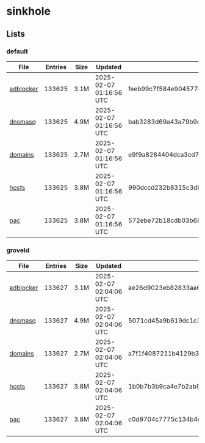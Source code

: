 # sinkhole

## Lists

### default

|File|Entries|Size|Updated|Hash|
|-|-|-|-|-|
|[adblocker](https://raw.githubusercontent.com/groveld/sinkhole/lists/default/adblocker.txt)|133625|3.1M|2025-02-07 01:16:56 UTC|feeb99c7f584e9045774002ea41d29d9ff8fe00501a66365af7994ee3e0ac2da|
|[dnsmasq](https://raw.githubusercontent.com/groveld/sinkhole/lists/default/dnsmasq.txt)|133625|4.9M|2025-02-07 01:16:56 UTC|bab3283d69a43a79b9d4f3ad46a518b1350171a4622ede21bdfafbe0677c0274|
|[domains](https://raw.githubusercontent.com/groveld/sinkhole/lists/default/domains.txt)|133625|2.7M|2025-02-07 01:16:56 UTC|e9f9a8284404dca3cd7413b7fd6c5d3f08296a4f32eac9463dae40d20c15bcee|
|[hosts](https://raw.githubusercontent.com/groveld/sinkhole/lists/default/hosts.txt)|133625|3.8M|2025-02-07 01:16:56 UTC|990dccd232b8315c3d83d779d4d0cc55781c7b22d98cd6b65e68e82951e74cc6|
|[pac](https://raw.githubusercontent.com/groveld/sinkhole/lists/default/pac.txt)|133625|3.8M|2025-02-07 01:16:56 UTC|572ebe72b18cdb03b68f7e662f77b039a25fe07515424947895f4c264fe46de7|

### groveld

|File|Entries|Size|Updated|Hash|
|-|-|-|-|-|
|[adblocker](https://raw.githubusercontent.com/groveld/sinkhole/lists/groveld/adblocker.txt)|133627|3.1M|2025-02-07 02:04:06 UTC|ae26d9023eb82833aa63ec829e649a6e6c7d79ce42830134736f1a84193d04ff|
|[dnsmasq](https://raw.githubusercontent.com/groveld/sinkhole/lists/groveld/dnsmasq.txt)|133627|4.9M|2025-02-07 02:04:06 UTC|5071cd45a9b619dc1c3edc64378aef9d9ce021de1f81dabb4344863537c5ca4f|
|[domains](https://raw.githubusercontent.com/groveld/sinkhole/lists/groveld/domains.txt)|133627|2.7M|2025-02-07 02:04:06 UTC|a7f1f4087211b4129b33226f0effb2b81baf2ae1dc5b8628132ec7e046cf8884|
|[hosts](https://raw.githubusercontent.com/groveld/sinkhole/lists/groveld/hosts.txt)|133627|3.8M|2025-02-07 02:04:06 UTC|1b0b7b3b9ca4e7b2ab9d476df50c0fef71cec9e877d0a710662713b4feaeebeb|
|[pac](https://raw.githubusercontent.com/groveld/sinkhole/lists/groveld/pac.txt)|133627|3.8M|2025-02-07 02:04:06 UTC|c0d9704c7775c134b4e7109053641e093c2325e692808257685be82eeec30652|
